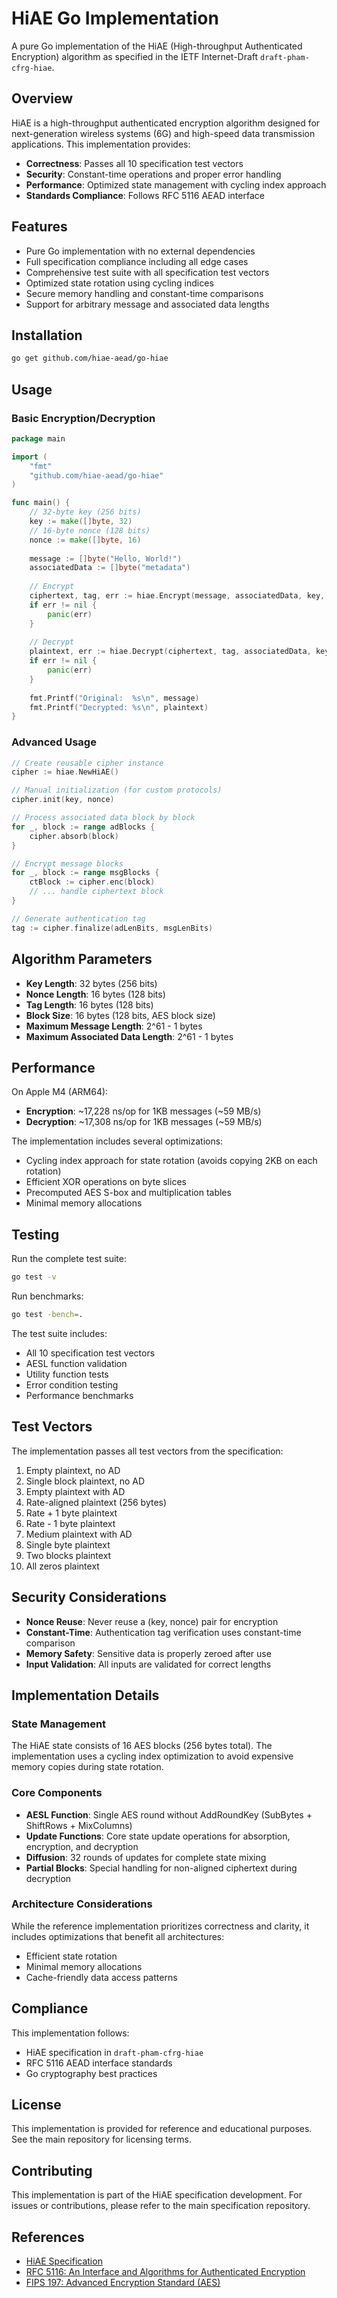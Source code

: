 # HiAE Go Implementation

A pure Go implementation of the HiAE (High-throughput Authenticated Encryption) algorithm as specified in the IETF Internet-Draft `draft-pham-cfrg-hiae`.

## Overview

HiAE is a high-throughput authenticated encryption algorithm designed for next-generation wireless systems (6G) and high-speed data transmission applications. This implementation provides:

- **Correctness**: Passes all 10 specification test vectors
- **Security**: Constant-time operations and proper error handling
- **Performance**: Optimized state management with cycling index approach
- **Standards Compliance**: Follows RFC 5116 AEAD interface

## Features

- Pure Go implementation with no external dependencies
- Full specification compliance including all edge cases
- Comprehensive test suite with all specification test vectors
- Optimized state rotation using cycling indices
- Secure memory handling and constant-time comparisons
- Support for arbitrary message and associated data lengths

## Installation

```bash
go get github.com/hiae-aead/go-hiae
```

## Usage

### Basic Encryption/Decryption

```go
package main

import (
    "fmt"
    "github.com/hiae-aead/go-hiae"
)

func main() {
    // 32-byte key (256 bits)
    key := make([]byte, 32)
    // 16-byte nonce (128 bits)
    nonce := make([]byte, 16)
    
    message := []byte("Hello, World!")
    associatedData := []byte("metadata")
    
    // Encrypt
    ciphertext, tag, err := hiae.Encrypt(message, associatedData, key, nonce)
    if err != nil {
        panic(err)
    }
    
    // Decrypt
    plaintext, err := hiae.Decrypt(ciphertext, tag, associatedData, key, nonce)
    if err != nil {
        panic(err)
    }
    
    fmt.Printf("Original:  %s\n", message)
    fmt.Printf("Decrypted: %s\n", plaintext)
}
```

### Advanced Usage

```go
// Create reusable cipher instance
cipher := hiae.NewHiAE()

// Manual initialization (for custom protocols)
cipher.init(key, nonce)

// Process associated data block by block
for _, block := range adBlocks {
    cipher.absorb(block)
}

// Encrypt message blocks
for _, block := range msgBlocks {
    ctBlock := cipher.enc(block)
    // ... handle ciphertext block
}

// Generate authentication tag
tag := cipher.finalize(adLenBits, msgLenBits)
```

## Algorithm Parameters

- **Key Length**: 32 bytes (256 bits)
- **Nonce Length**: 16 bytes (128 bits)
- **Tag Length**: 16 bytes (128 bits)
- **Block Size**: 16 bytes (128 bits, AES block size)
- **Maximum Message Length**: 2^61 - 1 bytes
- **Maximum Associated Data Length**: 2^61 - 1 bytes

## Performance

On Apple M4 (ARM64):
- **Encryption**: ~17,228 ns/op for 1KB messages (~59 MB/s)
- **Decryption**: ~17,308 ns/op for 1KB messages (~59 MB/s)

The implementation includes several optimizations:
- Cycling index approach for state rotation (avoids copying 2KB on each rotation)
- Efficient XOR operations on byte slices
- Precomputed AES S-box and multiplication tables
- Minimal memory allocations

## Testing

Run the complete test suite:

```bash
go test -v
```

Run benchmarks:

```bash
go test -bench=.
```

The test suite includes:
- All 10 specification test vectors
- AESL function validation
- Utility function tests
- Error condition testing
- Performance benchmarks

## Test Vectors

The implementation passes all test vectors from the specification:

1. Empty plaintext, no AD
2. Single block plaintext, no AD
3. Empty plaintext with AD
4. Rate-aligned plaintext (256 bytes)
5. Rate + 1 byte plaintext
6. Rate - 1 byte plaintext
7. Medium plaintext with AD
8. Single byte plaintext
9. Two blocks plaintext
10. All zeros plaintext

## Security Considerations

- **Nonce Reuse**: Never reuse a (key, nonce) pair for encryption
- **Constant-Time**: Authentication tag verification uses constant-time comparison
- **Memory Safety**: Sensitive data is properly zeroed after use
- **Input Validation**: All inputs are validated for correct lengths

## Implementation Details

### State Management

The HiAE state consists of 16 AES blocks (256 bytes total). The implementation uses a cycling index optimization to avoid expensive memory copies during state rotation.

### Core Components

- **AESL Function**: Single AES round without AddRoundKey (SubBytes + ShiftRows + MixColumns)
- **Update Functions**: Core state update operations for absorption, encryption, and decryption
- **Diffusion**: 32 rounds of updates for complete state mixing
- **Partial Blocks**: Special handling for non-aligned ciphertext during decryption

### Architecture Considerations

While the reference implementation prioritizes correctness and clarity, it includes optimizations that benefit all architectures:
- Efficient state rotation
- Minimal memory allocations
- Cache-friendly data access patterns

## Compliance

This implementation follows:
- HiAE specification in `draft-pham-cfrg-hiae`
- RFC 5116 AEAD interface standards
- Go cryptography best practices

## License

This implementation is provided for reference and educational purposes. See the main repository for licensing terms.

## Contributing

This implementation is part of the HiAE specification development. For issues or contributions, please refer to the main specification repository.

## References

- [HiAE Specification](https://github.com/hiae-aead/draft-pham-hiae)
- [RFC 5116: An Interface and Algorithms for Authenticated Encryption](https://tools.ietf.org/html/rfc5116)
- [FIPS 197: Advanced Encryption Standard (AES)](https://nvlpubs.nist.gov/nistpubs/FIPS/NIST.FIPS.197.pdf)